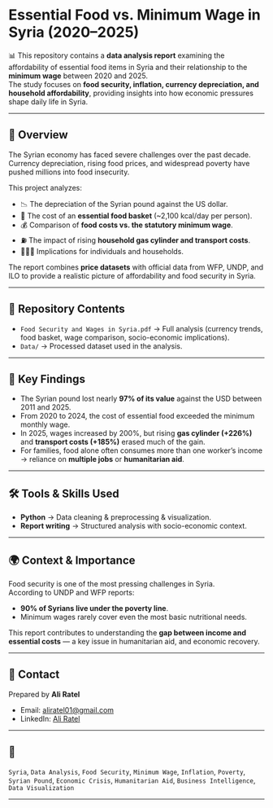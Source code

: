 # Essential Food vs. Minimum Wage in Syria (2020–2025)  

📊 This repository contains a **data analysis report** examining the affordability of essential food items in Syria and their relationship to the **minimum wage** between 2020 and 2025.  
The study focuses on **food security, inflation, currency depreciation, and household affordability**, providing insights into how economic pressures shape daily life in Syria.  

---

## 📖 Overview  
The Syrian economy has faced severe challenges over the past decade. Currency depreciation, rising food prices, and widespread poverty have pushed millions into food insecurity.  

This project analyzes:  
- 📉 The depreciation of the Syrian pound against the US dollar.  
- 🥖 The cost of an **essential food basket** (~2,100 kcal/day per person).  
- 💰 Comparison of **food costs vs. the statutory minimum wage**.  
- ⛽ The impact of rising **household gas cylinder and transport costs**.  
- 👨‍👩‍👧 Implications for individuals and households.  

The report combines **price datasets** with official data from WFP, UNDP, and ILO to provide a realistic picture of affordability and food security in Syria.  

---

## 📂 Repository Contents  
- `Food Security and Wages in Syria.pdf` → Full analysis (currency trends, food basket, wage comparison, socio-economic implications).  
- `Data/` → Processed dataset used in the analysis.

---

## 🔑 Key Findings  
- The Syrian pound lost nearly **97% of its value** against the USD between 2011 and 2025.  
- From 2020 to 2024, the cost of essential food exceeded the minimum monthly wage.  
- In 2025, wages increased by 200%, but rising **gas cylinder (+226%)** and **transport costs (+185%)** erased much of the gain.  
- For families, food alone often consumes more than one worker’s income → reliance on **multiple jobs** or **humanitarian aid**.  

---

## 🛠️ Tools & Skills Used  
- **Python** → Data cleaning & preprocessing & visualization.  
- **Report writing** → Structured analysis with socio-economic context.  

---

## 🌍 Context & Importance  
Food security is one of the most pressing challenges in Syria.  
According to UNDP and WFP reports:   
- **90% of Syrians live under the poverty line**.  
- Minimum wages rarely cover even the most basic nutritional needs.  

This report contributes to understanding the **gap between income and essential costs** — a key issue in humanitarian aid, and economic recovery.  

---

## 📩 Contact  
Prepared by **Ali Ratel**  
- Email: [aliratel01@gmail.com](mailto:aliratel01@gmail.com)  
- LinkedIn: [Ali Ratel](https://www.linkedin.com/in/ali-ratel)  

---

## 🔖  
`Syria`, `Data Analysis`, `Food Security`, `Minimum Wage`, `Inflation`, `Poverty`,  
`Syrian Pound`, `Economic Crisis`, `Humanitarian Aid`, `Business Intelligence`, `Data Visualization`  

---
